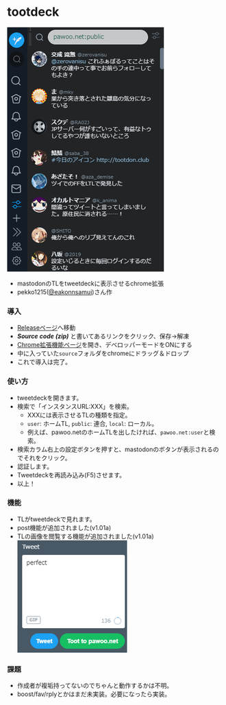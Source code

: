 ﻿# tootdeck
![使用例](https://raw.githubusercontent.com/Arika0093/tootdeck/master/others/mov.gif)
- mastodonのTLをtweetdeckに表示させるchrome拡張
- pekko1215([@eakonnsamui](https://twitter.com/eakonnsamui))さん作

### 導入
- [Releaseページ](https://github.com/Arika0093/tootdeck/releases)へ移動
- ***Source code (zip)*** と書いてあるリンクをクリック、保存→解凍
- [Chrome拡張機能ページ](chrome://extensions/)を開き、デベロッパーモードをONにする
- 中に入っていた`source`フォルダをchromeにドラッグ＆ドロップ
- これで導入は完了。

### 使い方
- tweetdeckを開きます。
- 検索で「インスタンスURL:XXX」を検索。
	- XXXには表示させるTLの種類を指定。
	- `user`: ホームTL, `public`: 連合, `local`: ローカル。
	- 例えば、pawoo.netのホームTLを出したければ、`pawoo.net:user`と検索。
- 検索カラム右上の設定ボタンを押すと、mastodonのボタンが表示されるのでそれをクリック。
- 認証します。
- Tweetdeckを再読み込み(F5)させます。
- 以上！

### 機能
- TLがtweetdeckで見れます。
- post機能が追加されました(v1.01a)
- TLの画像を閲覧する機能が追加されました(v1.01a)
![使用例](https://raw.githubusercontent.com/Arika0093/tootdeck/master/others/image2.png)

### 課題
- 作成者が複垢持ってないのでちゃんと動作するかは不明。
- boost/fav/rplyとかはまだ未実装。必要になったら実装。

